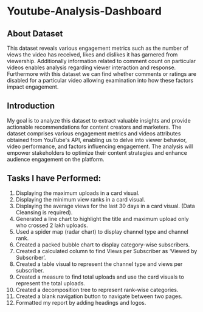 # Youtube-Analysis-Dashboard

## About Dataset

This dataset reveals various engagement metrics such as the number of views the video has received, likes and dislikes it has garnered from viewership. Additionally information related to comment count on particular videos enables analysis regarding viewer interaction and response. Furthermore with this dataset we can find whether comments or ratings are disabled for a particular video allowing examination into how these factors impact engagement.

## Introduction

My  goal is to analyze this dataset to extract valuable insights and provide actionable recommendations for content creators and marketers. The dataset comprises various engagement metrics and videos attributes obtained from YouTube's API, enabling us to delve into viewer behavior, video performance, and factors influencing engagement. The analysis will empower stakeholders to optimize their content strategies and enhance audience engagement on the platform.

## Tasks I have Performed: 

1.	Displaying the maximum uploads in a card visual. 
2.	Displaying the minimum view ranks in a card visual. 
3.	Displaying the average views for the last 30 days in a card visual. (Data Cleansing is required). 
4.	Generated a line chart to highlight the title and maximum upload only who crossed 2 lakh uploads. 
5.	Used a spider map (radar chart) to display channel type and channel rank. 
6.	Created a packed bubble chart to display category-wise subscribers. 
7.	Created a calculated column to find Views per Subscriber as ‘Viewed by Subscriber’. 
8.	Created a table visual to represent the channel type and views per subscriber.
9.	Created a measure to find total uploads and use the card visuals to represent the total uploads. 
10.	Created a decomposition tree to represent rank-wise categories. 
11.	Created a blank navigation button to navigate between two pages. 
12.	Formatted my report by adding headings and logos.

